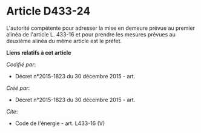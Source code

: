 # Article D433-24

L'autorité compétente pour adresser la mise en demeure prévue au premier alinéa de l'article L. 433-16 et pour prendre les
mesures prévues au deuxième alinéa du même article est le préfet.

**Liens relatifs à cet article**

_Codifié par_:

  - Décret n°2015-1823 du 30 décembre 2015 - art.

_Créé par_:

  - Décret n°2015-1823 du 30 décembre 2015 - art.

_Cite_:

  - Code de l'énergie - art. L433-16 (V)
